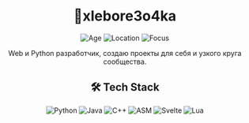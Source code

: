 <div align="center">
    <h1>👋xlebore3o4ka</h1>
    <p>
        <img src="https://img.shields.io/badge/age-16-blue" alt="Age">
        <img src="https://img.shields.io/badge/location-Russia-red" alt="Location">
        <img src="https://img.shields.io/badge/focus-Personal%20%26%20Community%20Projects-green" alt="Focus">
    </p>
    <p>Web и Python разработчик, создаю проекты для себя и узкого круга сообщества.</p>
    <h2>🛠 Tech Stack</h2>
    <p>
        <img src="https://img.shields.io/badge/Python-3776AB?style=flat&logo=python&logoColor=white" alt="Python">
        <img src="https://img.shields.io/badge/Java-ED8B00?style=flat&logo=java&logoColor=white" alt="Java">
        <img src="https://img.shields.io/badge/C++-00599C?style=flat&logo=c%2B%2B&logoColor=white" alt="C++">
        <img src="https://img.shields.io/badge/Assembly-8E0E0E?style=flat" alt="ASM">
        <img src="https://img.shields.io/badge/Svelte-FF3E00?style=flat&logo=svelte&logoColor=white" alt="Svelte">
        <img src="https://img.shields.io/badge/Lua-2C2D72?style=flat&logo=lua&logoColor=white" alt="Lua">
    </p>
</div>
